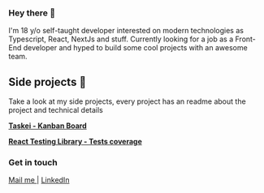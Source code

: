 ### Hey there 👋
I'm 18 y/o self-taught developer interested on modern technologies as Typescript, React, NextJs and stuff.
Currently looking for a job as a Front-End developer and hyped to build some cool projects with an awesome team.

## Side projects 🧪

Take a look at my side projects, every project has an readme about the project and technical details

**[Taskei - Kanban Board](https://github.com/joaovitorzv/taskei)**

**[React Testing Library - Tests coverage](https://github.com/joaovitorzv/react-testing-library)**

### Get in touch
<p float="left">
  <a href='mailto:joaovitorzv@outlook.com'>
    Mail me
  </a>
  |
  <a href="https://www.linkedin.com/in/jo%C3%A3o-vitor-veras-165045186/">
    LinkedIn 
  </a>
</p>
